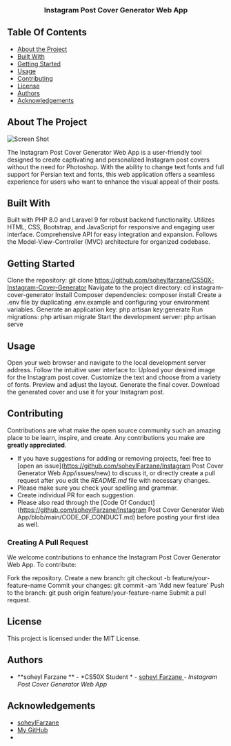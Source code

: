 <br/>
<p align="center">
  <h3 align="center">Instagram Post Cover Generator Web App</h3>

</p>



## Table Of Contents

* [About the Project](#about-the-project)
* [Built With](#built-with)
* [Getting Started](#getting-started)
* [Usage](#usage)
* [Contributing](#contributing)
* [License](#license)
* [Authors](#authors)
* [Acknowledgements](#acknowledgements)

## About The Project

![Screen Shot](https://storyyar.ir/uploads/template/thumbnail/2023/7/24/1690214643/thumbnail1080-1080-1690214643.png)

The Instagram Post Cover Generator Web App is a user-friendly tool designed to create captivating and personalized Instagram post covers without the need for Photoshop. With the ability to change text fonts and full support for Persian text and fonts, this web application offers a seamless experience for users who want to enhance the visual appeal of their posts.

## Built With

Built with PHP 8.0 and Laravel 9 for robust backend functionality.
Utilizes HTML, CSS, Bootstrap, and JavaScript for responsive and engaging user interface.
Comprehensive API for easy integration and expansion.
Follows the Model-View-Controller (MVC) architecture for organized codebase.

## Getting Started

Clone the repository: git clone https://github.com/soheylfarzane/CS50X-Instagram-Cover-Generator
Navigate to the project directory: cd instagram-cover-generator
Install Composer dependencies: composer install
Create a .env file by duplicating .env.example and configuring your environment variables.
Generate an application key: php artisan key:generate
Run migrations: php artisan migrate
Start the development server: php artisan serve

## Usage

Open your web browser and navigate to the local development server address.
Follow the intuitive user interface to:
Upload your desired image for the Instagram post cover.
Customize the text and choose from a variety of fonts.
Preview and adjust the layout.
Generate the final cover.
Download the generated cover and use it for your Instagram post.

## Contributing

Contributions are what make the open source community such an amazing place to be learn, inspire, and create. Any contributions you make are **greatly appreciated**.
* If you have suggestions for adding or removing projects, feel free to [open an issue](https://github.com/soheylFarzane/Instagram Post Cover Generator Web App/issues/new) to discuss it, or directly create a pull request after you edit the *README.md* file with necessary changes.
* Please make sure you check your spelling and grammar.
* Create individual PR for each suggestion.
* Please also read through the [Code Of Conduct](https://github.com/soheylFarzane/Instagram Post Cover Generator Web App/blob/main/CODE_OF_CONDUCT.md) before posting your first idea as well.

### Creating A Pull Request

We welcome contributions to enhance the Instagram Post Cover Generator Web App. To contribute:

Fork the repository.
Create a new branch: git checkout -b feature/your-feature-name
Commit your changes: git commit -am 'Add new feature'
Push to the branch: git push origin feature/your-feature-name
Submit a pull request.

## License

This project is licensed under the MIT License.

## Authors

* **soheyl Farzane ** - *CS50X Student * - [soheyl Farzane ](https://github.com/soheylfarzane/CS50X-Instagram-Cover-Generator) - *Instagram Post Cover Generator Web App*

## Acknowledgements

* [soheylFarzane ](https://soheylfarzane.ir/)
* [My GitHub ](https://github.com/soheylfarzane)
* []()
